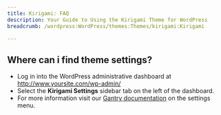 ```yaml
---
title: Kirigami: FAQ
description: Your Guide to Using the Kirigami Theme for WordPress
breadcrumb: /wordpress:WordPress/themes:Themes/kirigami:Kirigami

---
```


Where can i find theme settings?
-----
* Log in into the WordPress administrative dashboard at http://www.yoursite.com/wp-admin/
* Select the **Kirigami Settings** sidebar tab on the left of the dashboard.
* For more information visit our [Gantry documentation][gantry] on the settings menu.



[gantry]: http://gantry-framework.org/documentation/wordpress/configure/